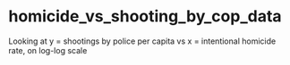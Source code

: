 # homicide_vs_shooting_by_cop_data
Looking at y = shootings by police per capita vs x = intentional homicide rate, on log-log scale

